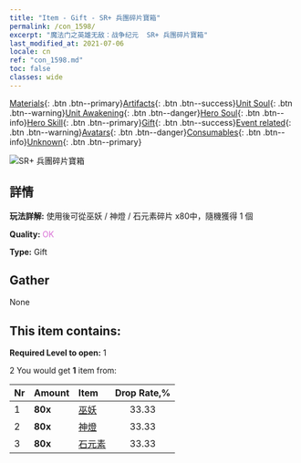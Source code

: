 ```yaml
---
title: "Item - Gift - SR+ 兵團碎片寶箱"
permalink: /con_1598/
excerpt: "魔法门之英雄无敌：战争纪元  SR+ 兵團碎片寶箱"
last_modified_at: 2021-07-06
locale: cn
ref: "con_1598.md"
toc: false
classes: wide
---
```

 [Materials](/ItemsCN/){: .btn .btn--primary}[Artifacts](/ItemsCN/Artifacts/){: .btn .btn--success}[Unit Soul](/ItemsCN/UnitSoul/){: .btn .btn--warning}[Unit Awakening](/ItemsCN/UnitAwakening/){: .btn .btn--danger}[Hero Soul](/ItemsCN/HeroSoul/){: .btn .btn--info}[Hero Skill](/ItemsCN/HeroSkill/){: .btn .btn--primary}[Gift](/ItemsCN/Gift/){: .btn .btn--success}[Event related](/ItemsCN/Events/){: .btn .btn--warning}[Avatars](/ItemsCN/Avatars/){: .btn .btn--danger}[Consumables](/ItemsCN/Consumables/){: .btn .btn--info}[Unknown](/ItemsCN/Unknown/){: .btn .btn--primary}

 ![SR+ 兵團碎片寶箱](/images/t/i_907210.png)

## 詳情
 **玩法詳解:** 使用後可從巫妖 / 神燈 / 石元素碎片 x80中，隨機獲得 1 個

 **Quality:** <span style="color: #DA70D6">OK</span>

 **Type:** Gift

## Gather

  None

## This item contains:

 **Required Level to open:** 1

 2 You would get **1** item  from:

  | Nr | Amount |     Item    | Drop Rate,% |
  |:---|:-------|:------------|:---------:|
  | 1 |  **80x** | [巫妖](/cn/Items/unt_212/) | 33.33 | 
  | 2 |  **80x** | [神燈](/cn/Items/unt_239/) | 33.33 | 
  | 3 |  **80x** | [石元素](/cn/Items/unt_266/) | 33.33 | 
